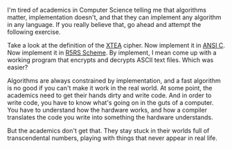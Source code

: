 <!--
title: Theory is useless, unless it's applied
slug: implement-it
date: 10 May 2006
-->

I'm tired of academics in Computer Science telling me that algorithms matter,
implementation doesn't, and that they can implement any algorithm in any
language. If you really believe that, go ahead and attempt the following
exercise.

Take a look at the definition of the [XTEA][] cipher. Now implement it in
[ANSI C][]. Now implement it in [R5RS Scheme][]. By implement, I mean come up
with a working program that encrypts and decrypts ASCII text files. Which was
easier?

Algorithms are always constrained by implementation, and a fast algorithm is no
good if you can't make it work in the real world. At some point, the academics
need to get their hands dirty and write code. And in order to write code, you
have to know what's going on in the guts of a computer. You have to understand
how the hardware works, and how a compiler translates the code you write into
something the hardware understands.

But the academics don't get that. They stay stuck in their worlds full of
transcendental numbers, playing with things that never appear in real life.

[XTEA]: http://en.wikipedia.org/wiki/XTEA "Various (Wikipedia): eXtended TEA"
[ANSI C]: http://en.wikipedia.org/wiki/C_programming_language "Various (Wikipedia): C programming language"
[R5RS Scheme]: http://en.wikipedia.org/wiki/Scheme_programming_language "Various (Wikipedia): Scheme programming language"
